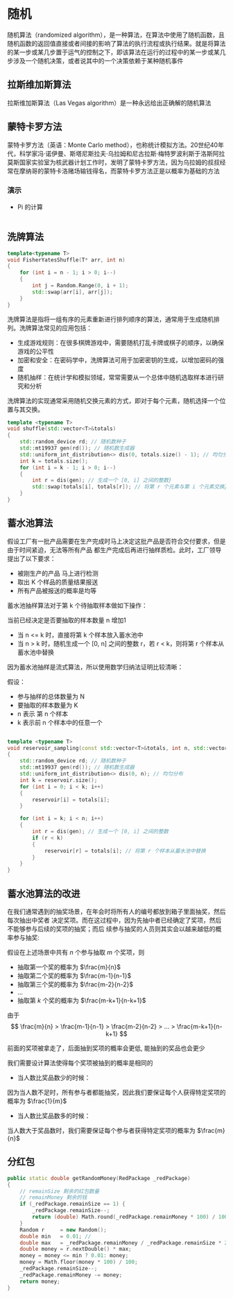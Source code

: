 # 随机

随机算法（randomized algorithm），是一种算法，在算法中使用了随机函数，且随机函数的返回值直接或者间接的影响了算法的执行流程或执行结果。就是将算法的某一步或某几步置于运气的控制之下，即该算法在运行的过程中的某一步或某几步涉及一个随机决策，或者说其中的一个决策依赖于某种随机事件

## 拉斯维加斯算法

拉斯维加斯算法（Las Vegas algorithm）是一种永远给出正确解的随机算法

## 蒙特卡罗方法

蒙特卡罗方法（英语：Monte Carlo method），也称统计模拟方法。20世纪40年代，科学家冯·诺伊曼、斯塔尼斯拉夫·乌拉姆和尼古拉斯·梅特罗波利斯于洛斯阿拉莫斯国家实验室为核武器计划工作时，发明了蒙特卡罗方法，因为乌拉姆的叔叔经常在摩纳哥的蒙特卡洛赌场输钱得名，而蒙特卡罗方法正是以概率为基础的方法

### 演示

- Pi 的计算

```cpp

```

## 洗牌算法

```cpp
template<typename T>
void FisherYatesShuffle(T* arr, int n)
{
    for (int i = n - 1; i > 0; i--)
    {
        int j = Random.Range(0, i + 1);
        std::swap(arr[i], arr[j]);
    }
}
```

洗牌算法是指将一组有序的元素重新进行排列顺序的算法，通常用于生成随机排列。洗牌算法常见的应用包括：

- 生成游戏规则：在很多棋牌游戏中，需要随机打乱卡牌或棋子的顺序，以确保游戏的公平性
- 加密和安全：在密码学中，洗牌算法可用于加密密钥的生成，以增加密码的强度
- 随机抽样：在统计学和模拟领域，常常需要从一个总体中随机选取样本进行研究和分析

洗牌算法的实现通常采用随机交换元素的方式，即对于每个元素，随机选择一个位置与其交换。

```cpp
template <typename T>
void shuffle(std::vector<T>&totals)
{
    std::random_device rd; // 随机数种子
    std::mt19937 gen(rd()); // 随机数生成器
    std::uniform_int_distribution<> dis(0, totals.size() - 1); // 均匀分布
    int k = totals.size();
    for (int i = k - 1; i > 0; i--)
    {
        int r = dis(gen); // 生成一个 [0, i] 之间的整数}
        std::swap(totals[i], totals[r]); // 将第 r 个元素与第 i 个元素交换}
    }
}
```

## 蓄水池算法

假设工厂有一批产品需要在生产完成时马上决定这批产品是否符合交付要求，但是由于时间紧迫，无法等所有产品 都生产完成后再进行抽样质检。此时，工厂领导提出了以下要求：

- 被刚生产的产品 马上进行检测
- 取出 K 个样品的质量结果报送
- 所有产品被报送的概率是均等

蓄水池抽样算法对于第 k 个待抽取样本做如下操作：

当前已经决定是否要抽取的样本数量 n 增加1

- 当 n <= k 时，直接将第 k 个样本放入蓄水池中
- 当 n > k 时，随机生成一个 [0, n] 之间的整数 r，若 r < k，则将第 r 个样本从蓄水池中替换

因为蓄水池抽样是流式算法，所以使用数学归纳法证明比较清晰：

假设：

- 参与抽样的总体数量为 N
- 要抽取的样本数量为 K
- n 表示 第 n 个样本
- k 表示前 n 个样本中的任意一个

```cpp

template <typename T>
void reservoir_sampling(const std::vector<T>&totals, int n, std::vector<T>&reservoir)
{
    std::random_device rd; // 随机数种子
    std::mt19937 gen(rd()); // 随机数生成器
    std::uniform_int_distribution<> dis(0, n); // 均匀分布
    int k = reservoir.size();
    for (int i = 0; i < k; i++)    
    {
        reservoir[i] = totals[i];
    }

    for (int i = k; i < n; i++)
    {
        int r = dis(gen); // 生成一个 [0, i] 之间的整数
        if (r < k)
        {
            reservoir[r] = totals[i]; // 将第 r 个样本从蓄水池中替换
        }
    }
}
```

## 蓄水池算法的改进

在我们通常遇到的抽奖场景，在年会时将所有人的编号都放到箱子里面抽奖，然后每次抽出中奖者 决定奖项。而在这过程中，因为先抽中者已经确定了奖项，然后不能够参与后续的奖项的抽奖；而后 续参与抽奖的人员则其实会以越来越低的概率参与抽奖:

假设在上述场景中共有 $n$ 个参与抽取 $m$ 个奖项，则

- 抽取第一个奖的概率为 $\frac{m}{n}$
- 抽取第二个奖的概率为 $\frac{m-1}{n-1}$
- 抽取第三个奖的概率为 $\frac{m-2}{n-2}$
- ...
- 抽取第 $k$ 个奖的概率为 $\frac{m-k+1}{n-k+1}$

由于
$$
\frac{m}{n} > \frac{m-1}{n-1} > \frac{m-2}{n-2} > ... > \frac{m-k+1}{n-k+1}
$$

前面的奖项被拿走了，后面抽到奖项的概率会更低, 能抽到的奖品也会更少

我们需要设计算法使得每个奖项被抽到的概率是相同的

- 当人数比奖品数少的时候：

因为当人数不足时，所有参与者都能抽奖，因此我们要保证每个人获得特定奖项的概率为 $\frac{1}{m}$

- 当人数比奖品数多的时候：

当人数大于奖品数时，我们需要保证每个参与者获得特定奖项的概率为 $\frac{m}{n}$

## 分红包

```cpp
public static double getRandomMoney(RedPackage _redPackage)
{
    // remainSize 剩余的红包数量
    // remainMoney 剩余的钱
    if (_redPackage.remainSize == 1) {
        _redPackage.remainSize--;
        return (double) Math.round(_redPackage.remainMoney * 100) / 100;
    }
    Random r     = new Random();
    double min   = 0.01; //
    double max   = _redPackage.remainMoney / _redPackage.remainSize * 2;
    double money = r.nextDouble() * max;
    money = money <= min ? 0.01: money;
    money = Math.floor(money * 100) / 100;
    _redPackage.remainSize--;
    _redPackage.remainMoney -= money;
    return money;
}
```
